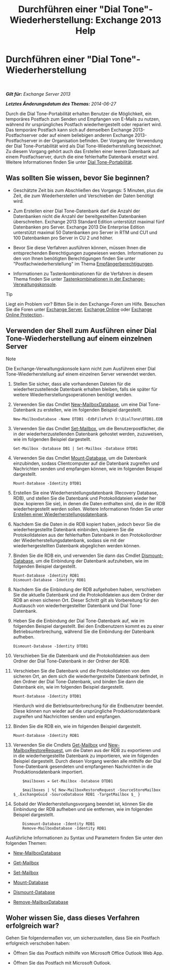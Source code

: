 ﻿---
title: 'Durchführen einer "Dial Tone"-Wiederherstellung: Exchange 2013 Help'
TOCTitle: Durchführen einer "Dial Tone"-Wiederherstellung
ms:assetid: 158817fa-4b17-4fa9-8341-a86609e6a388
ms:mtpsurl: https://technet.microsoft.com/de-de/library/Dd979810(v=EXCHG.150)
ms:contentKeyID: 51409269
ms.date: 05/22/2018
mtps_version: v=EXCHG.150
ms.translationtype: MT
---

# Durchführen einer \"Dial Tone\"-Wiederherstellung

 

_**Gilt für:** Exchange Server 2013_

_**Letztes Änderungsdatum des Themas:** 2014-06-27_

Durch die Dial Tone-Portabilität erhalten Benutzer die Möglichkeit, ein temporäres Postfach zum Senden und Empfangen von E-Mails zu nutzen, während ihr ursprüngliches Postfach wiederhergestellt oder repariert wird. Das temporäre Postfach kann sich auf demselben Exchange 2013-Postfachserver oder auf einem beliebigen anderen Exchange 2013-Postfachserver in der Organisation befinden. Der Vorgang der Verwendung der Dial Tone-Portabilität wird als Dial Tone-Wiederherstellung bezeichnet. Zu diesem Vorgang gehört auch das Erstellen einer leeren Datenbank auf einem Postfachserver, durch die eine fehlerhafte Datenbank ersetzt wird. Weitere Informationen finden Sie unter [Dial Tone-Portabilität](dial-tone-portability-exchange-2013-help.md).

## Was sollten Sie wissen, bevor Sie beginnen?

  - Geschätzte Zeit bis zum Abschließen des Vorgangs: 5 Minuten, plus die Zeit, die zum Wiederherstellen und Verschieben der Daten benötigt wird.

  - Zum Erstellen einer Dial Tone-Datenbank darf die Anzahl der Datenbanken nicht die Anzahl der bereitgestellten Datenbanken überschreiten. Exchange 2013 Standard Edition unterstützt maximal fünf Datenbanken pro Server. Exchange 2013 Die Enterprise Edition unterstützt maximal 50 Datenbanken pro Server in RTM und CU1 und 100 Datenbanken pro Server in CU 2 und höher.

  - Bevor Sie diese Verfahren ausführen können, müssen Ihnen die entsprechenden Berechtigungen zugewiesen werden. Informationen zu den von Ihnen benötigten Berechtigungen finden Sie unter "Postfachwiederherstellung" im Thema [Empfängerberechtigungen](recipients-permissions-exchange-2013-help.md).

  - Informationen zu Tastenkombinationen für die Verfahren in diesem Thema finden Sie unter [Tastenkombinationen in der Exchange-Verwaltungskonsole](keyboard-shortcuts-in-the-exchange-admin-center-exchange-online-protection-help.md).


> [!TIP]
> Liegt ein Problem vor? Bitten Sie in den Exchange-Foren um Hilfe. Besuchen Sie die Foren unter <A href="https://go.microsoft.com/fwlink/p/?linkid=60612">Exchange Server</A>, <A href="https://go.microsoft.com/fwlink/p/?linkid=267542">Exchange Online</A> oder <A href="https://go.microsoft.com/fwlink/p/?linkid=285351">Exchange Online Protection</A>..



## Verwenden der Shell zum Ausführen einer Dial Tone-Wiederherstellung auf einem einzelnen Server


> [!NOTE]
> Die Exchange-Verwaltungskonsole kann nicht zum Ausführen einer Dial Tone-Wiederherstellung auf einem einzelnen Server verwendet werden.



1.  Stellen Sie sicher, dass alle vorhandenen Dateien für die wiederherzustellende Datenbank erhalten bleiben, falls sie später für weitere Wiederherstellungsoperationen benötigt werden.

2.  Verwenden Sie das Cmdlet [New-MailboxDatabase](https://technet.microsoft.com/de-de/library/aa997976\(v=exchg.150\)), um eine Dial Tone-Datenbank zu erstellen, wie im folgenden Beispiel dargestellt.
    
        New-MailboxDatabase -Name DTDB1 -EdbFilePath D:\DialTone\DTDB1.EDB

3.  Verwenden Sie das Cmdlet [Set-Mailbox](https://technet.microsoft.com/de-de/library/bb123981\(v=exchg.150\)), um die Benutzerpostfächer, die in der wiederherzustellenden Datenbank gehostet werden, zuzuweisen, wie im folgenden Beispiel dargestellt.
    
        Get-Mailbox -Database DB1 | Set-Mailbox -Database DTDB1

4.  Verwenden Sie das Cmdlet [Mount-Database](https://technet.microsoft.com/de-de/library/aa998871\(v=exchg.150\)), um die Datenbank einzubinden, sodass Clientcomputer auf die Datenbank zugreifen und Nachrichten senden und empfangen können, wie im folgenden Beispiel dargestellt.
    
        Mount-Database -Identity DTDB1

5.  Erstellen Sie eine Wiederherstellungsdatenbank (Recovery Database, RDB), und stellen Sie die Datenbank und Protokolldateien wieder her (bzw. kopieren Sie sie), in denen die Daten enthalten sind, die in der RDB wiederhergestellt werden sollen. Weitere Informationen finden Sie unter [Erstellen einer Wiederherstellungsdatenbank](create-a-recovery-database-exchange-2013-help.md).

6.  Nachdem Sie die Daten in die RDB kopiert haben, jedoch bevor Sie die wiederhergestellte Datenbank einbinden, kopieren Sie die Protokolldateien aus der fehlerhaften Datenbank in den Protokollordner der Wiederherstellungsdatenbank, sodass sie mit der wiederhergestellten Datenbank abgeglichen werden können.

7.  Binden Sie die RDB ein, und verwenden Sie dann das Cmdlet [Dismount-Database](https://technet.microsoft.com/de-de/library/bb124936\(v=exchg.150\)), um die Einbindung der Datenbank aufzuheben, wie im folgenden Beispiel dargestellt.
    
        Mount-Database -Identity RDB1
        Dismount-Database -Identity RDB1

8.  Nachdem Sie die Einbindung der RDB aufgehoben haben, verschieben Sie die aktuelle Datenbank und die Protokolldateien aus dem Ordner der RDB an einen sicheren Ort. Dieser Schritt gilt als Vorbereitung für den Austausch von wiederhergestellter Datenbank und Dial Tone-Datenbank.

9.  Heben Sie die Einbindung der Dial Tone-Datenbank auf, wie im folgenden Beispiel dargestellt. Bei den Endbenutzern kommt es zu einer Betriebsunterbrechung, während Sie die Einbindung der Datenbank aufheben.
    
        Dismount-Database -Identity DTDB1

10. Verschieben Sie die Datenbank und die Protokolldateien aus dem Ordner der Dial Tone-Datenbank in der Ordner der RDB.

11. Verschieben Sie die Datenbank und die Protokolldateien von dem sicheren Ort, an dem sich die wiederhergestellte Datenbank befindet, in den Ordner der Dial Tone-Datenbank, und binden Sie dann die Datenbank ein, wie im folgenden Beispiel dargestellt.
    
        Mount-Database -Identity DTDB1
    
    Hierdurch wird die Betriebsunterbrechung für die Endbenutzer beendet. Diese können nun wieder auf die ursprüngliche Produktionsdatenbank zugreifen und Nachrichten senden und empfangen.

12. Binden Sie die RDB ein, wie im folgenden Beispiel dargestellt.
    
        Mount-Database -Identity RDB1

13. Verwenden Sie die Cmdlets [Get-Mailbox](https://technet.microsoft.com/de-de/library/bb123685\(v=exchg.150\)) und [New-MailboxRestoreRequest](https://technet.microsoft.com/de-de/library/ff829875\(v=exchg.150\)), um die Daten aus der RDB zu exportieren und in die wiederhergestellte Datenbank zu importieren, wie im folgenden Beispiel dargestellt. Durch diesen Vorgang werden alle mithilfe der Dial Tone-Datenbank gesendeten und empfangenen Nachrichten in die Produktionsdatenbank importiert.
    
    ```
        $mailboxes = Get-Mailbox -Database DTDB1
    ```

    ```
        $mailboxes | %{ New-MailboxRestoreRequest -SourceStoreMailbox $_.ExchangeGuid -SourceDatabase RDB1 -TargetMailbox $_ }
    ```

14. Sobald der Wiederherstellungsvorgang beendet ist, können Sie die Einbindung der RDB aufheben und sie entfernen, wie im folgenden Beispiel dargestellt.
    ```
        Dismount-Database -Identity RDB1
        Remove-MailboxDatabase -Identity RDB1
    ```
Ausführliche Informationen zu Syntax und Parametern finden Sie unter den folgenden Themen:

  - [New-MailboxDatabase](https://technet.microsoft.com/de-de/library/aa997976\(v=exchg.150\))

  - [Get-Mailbox](https://technet.microsoft.com/de-de/library/bb123685\(v=exchg.150\))

  - [Set-Mailbox](https://technet.microsoft.com/de-de/library/bb123981\(v=exchg.150\))

  - [Mount-Database](https://technet.microsoft.com/de-de/library/aa998871\(v=exchg.150\))

  - [Dismount-Database](https://technet.microsoft.com/de-de/library/bb124936\(v=exchg.150\))

  - [Remove-MailboxDatabase](https://technet.microsoft.com/de-de/library/aa997931\(v=exchg.150\))

## Woher wissen Sie, dass dieses Verfahren erfolgreich war?

Gehen Sie folgendermaßen vor, um sicherzustellen, dass Sie ein Postfach erfolgreich verschoben haben:

  - Öffnen Sie das Postfach mithilfe von Microsoft Office Outlook Web App.

  - Öffnen Sie das Postfach mit Microsoft Outlook.

